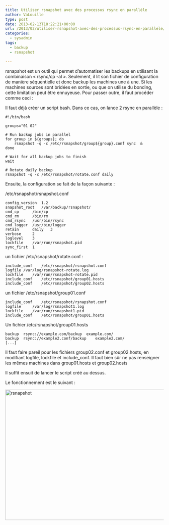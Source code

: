 ```yaml
---
title: Utiliser rsnapshot avec des processus rsync en parallèle
author: VaLouille
type: post
date: 2013-02-13T18:22:21+00:00
url: /2013/02/utiliser-rsnapshot-avec-des-processus-rsync-en-parallele/
categories:
  - sysadmin
tags:
  - backup
  - rsnapshot

---
```

rsnapshot est un outil qui permet d&rsquo;automatiser les backups en utilisant la combinaison « rsync/cp -al ». Seulement, il lit son fichier de configuration de manière séquentielle et donc backup les machines une à une. Si les machines sources sont bridées en sortie, ou que on utilise du bonding, cette limitation peut être ennuyeuse. Pour passer outre, il faut procéder comme ceci :

Il faut déjà créer un script bash. Dans ce cas, on lance 2 rsync en parallèle :

```
#!/bin/bash 

groups="01 02" 

# Run backup jobs in parallel 
for group in ${groups}; do 
    rsnapshot -q -c /etc/rsnapshot/group${group}.conf sync  &
done 

# Wait for all backup jobs to finish 
wait 

# Rotate daily backup 
rsnapshot -q -c /etc/rsnapshot/rotate.conf daily
```

Ensuite, la configuration se fait de la façon suivante :
  
/etc/rsnapshot/rsnapshot.conf

```
config_version  1.2
snapshot_root   /var/backup/rsnapshot/
cmd_cp      /bin/cp
cmd_rm      /bin/rm
cmd_rsync   /usr/bin/rsync
cmd_logger  /usr/bin/logger
retain      daily   3
verbose     2
loglevel    3
lockfile    /var/run/rsnapshot.pid
sync_first  1
```

un fichier /etc/rsnapshot/rotate.conf :

```
include_conf    /etc/rsnapshot/rsnapshot.conf
logfile /var/log/rsnapshot-rotate.log
lockfile    /var/run/rsnapshot-rotate.pid
include_conf    /etc/rsnapshot/group01.hosts
include_conf    /etc/rsnapshot/group02.hosts
```

un fichier /etc/rsnapshot/group01.conf

```
include_conf    /etc/rsnapshot/rsnapshot.conf
logfile     /var/log/rsnapshot1.log
lockfile    /var/run/rsnapshot1.pid
include_conf    /etc/rsnapshot/group01.hosts
```

Un fichier /etc/rsnapshot/group01.hosts

```
backup  rsync://example.com/backup  example.com/
backup  rsync://example2.conf/backup    example2.com/
[...]
```

Il faut faire pareil pour les fichiers group02.conf et group02.hosts, en modifiant logfile, lockfile et include_conf. Il faut bien sûr ne pas renseigner les mêmes machines dans group01.hosts et group02.hosts
  
Il suffit ensuit de lancer le script créé au dessus.

Le fonctionnement est le suivant :
  
[<img src="https://blog.valouille.fr/wp-content/uploads/2013/02/rsnapshot.png" alt="rsnapshot" width="638" height="413" class="alignnone size-full wp-image-90" srcset="https://blog.valouille.fr/wp-content/uploads/2013/02/rsnapshot.png 638w, https://blog.valouille.fr/wp-content/uploads/2013/02/rsnapshot-463x300.png 463w" sizes="(max-width: 638px) 100vw, 638px" />][1]

 [1]: https://blog.valouille.fr/wp-content/uploads/2013/02/rsnapshot.png
